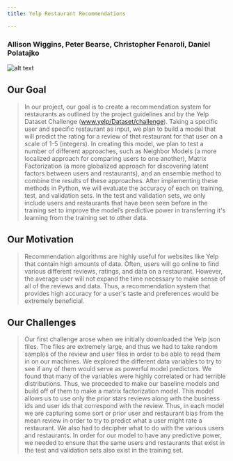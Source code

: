 ```yaml
---
title: Yelp Restaurant Recommendations

---
```

### Allison Wiggins, Peter Bearse, Christopher Fenaroli, Daniel Polatajko


![alt text](http://www.practicevelocity.com/wp-content/uploads/2016/08/yelp2.png)


## Our Goal

>In our project, our goal is to create a recommendation system for restaurants as outlined by the project guidelines and by the Yelp Dataset Challenge (www.yelp/Dataset/challenge).  Taking a specific user and specific restaurant as input, we plan to build a model that will predict the rating for a review of that restaurant for that user on a scale of 1-5 (integers).  In creating this model, we plan to test a number of different approaches, such as Neighbor Models (a more localized approach for comparing users to one another), Matrix Factorization (a more globalized approach for discovering latent factors between users and restaurants), and an ensemble method to combine the results of these approaches.  After implementing these methods in Python, we will evaluate the accuracy of each on training, test, and validation sets. In the test and validation sets, we only include users and restaurants that have been seen before in the training set to improve the model’s predictive power in transferring it's learning from the training set to other data.

## Our Motivation

>Recommendation algorithms are highly useful for websites like Yelp that contain high amounts of data. Often, users will go online to find various different reviews, ratings, and data on a restaurant. However, the average user will not expand the time necessary to make sense of all of the reviews and data. Thus, a recommendation system that provides high accuracy for a user's taste and preferences would be extremely beneficial.


## Our Challenges

>Our first challenge arose when we initially downloaded the Yelp json files. The files are extremely large, and thus we had to take random samples of the review and user files in order to be able to read them in on our machines. We explored the different data variables to try to see if any of them would serve as powerful model predictors. We found that many of the variables were highly correlated or had terrible distributions. Thus, we proceeded to make our baseline models and build off of them to make  a matrix factorization model. This model allows us to use only the prior stars reviews along with the business ids and user ids that correspond with the review. Thus, in each model we are capturing some sort or prior user and restaurant bias from the mean review in order to try to predict what a user might rate a restaurant. We also had to decipher what to do with the various users and restaurants. In order for our model to have any predictive power, we needed to ensure that the same users and restaurants that exist in the test and validation sets also exist in the training set.
